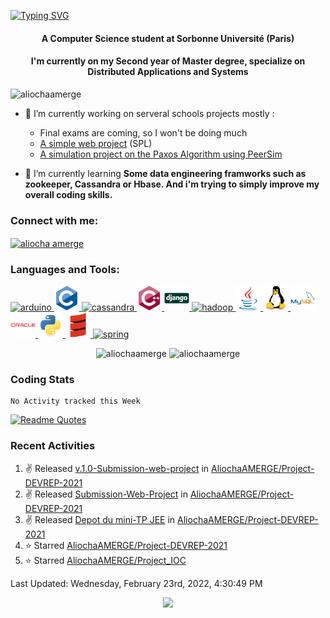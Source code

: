 [![Typing SVG](https://readme-typing-svg.herokuapp.com?color=%2336BCF7&center=true&lines=Hi+%F0%9F%91%8B%2C+I'm+Aliocha+AMERG%C3%89)](https://git.io/typing-svg)

<h4 align="center">A Computer Science student at Sorbonne Université (Paris)</h4>

<h4 align="center">I'm currently on my Second year of Master degree, specialize on Distributed Applications and Systems</h4>

<p align="left"> <img src="https://komarev.com/ghpvc/?center=true&username=aliochaamerge&label=Profile%20views&color=0e75b6&style=flat" alt="aliochaamerge" /> </p>

- 🔭 I’m currently working on serveral schools projects mostly :
  - Final exams are coming, so I won't be doing much
  - [A simple web project](https://github.com/AliochaAMERGE/Project-DEVREP-2021) (SPL)
  - [A simulation project on the Paxos Algorithm using PeerSim](https://github.com/AliochaAMERGE/Project-ARA-2021)

- 🌱 I’m currently learning **Some data engineering framworks such as zookeeper, Cassandra or Hbase. And i'm trying to simply improve my overall coding skills.**

<!--
- 🌟 My main projects are :
  - [Embeeded programming on Arduino and raspberry](https://github.com/AliochaAMERGE/Project_IOC) : Creation of a web server using Django communicating between sensors on an Arduino and a Raspberry pi 3 through an MQTT broker.
  
  <a href="https://www.arduino.cc/" target="_blank" rel="noreferrer"> <img src="https://cdn.worldvectorlogo.com/logos/arduino-1.svg" alt="arduino" width="40" height="40"/> </a> <a href="https://www.w3schools.com/cpp/" target="_blank" rel="noreferrer"> <img src="https://raw.githubusercontent.com/devicons/devicon/master/icons/cplusplus/cplusplus-original.svg" alt="cplusplus" width="40" height="40"/> </a> <a href="https://www.djangoproject.com/" target="_blank" rel="noreferrer"> <img src="https://raw.githubusercontent.com/devicons/devicon/master/icons/django/django-original.svg" alt="django" width="40" height="40"/> </a> <a href="https://mosquitto.org/" target="_blank" rel="noreferrer"> <img src="img/mosquitto.png" alt="mosquitto" width="139" height="28"/></a> <a href="https://raspberrypi.com" target="_blank" rel="noreferrer"> <img src='https://github.com/devicons/devicon/blob/master/icons/raspberrypi/raspberrypi-original.svg' alt="raspberrypi" width="40" height="40"></a>

  - [Implementing basics operations on a Distributed Hash Table](https://github.com/AliochaAMERGE/AR_project_2021) using [Chord](https://pdos.csail.mit.edu/papers/chord:sigcomm01/chord_sigcomm.pdf) protocol (peer to peer) : 
  
<a href="https://www.cprogramming.com/" target="_blank" rel="noreferrer"> <img src="https://raw.githubusercontent.com/devicons/devicon/master/icons/c/c-original.svg" alt="c" width="40" height="40"/> </a>

-->

<h3 align="left">Connect with me:</h3>
<p align="left">
<a href="https://www.linkedin.com/in/aliocha-amerg%C3%A9/" target="blank"><img align="center" src="https://raw.githubusercontent.com/rahuldkjain/github-profile-readme-generator/master/src/images/icons/Social/linked-in-alt.svg" alt="aliocha amerge" height="30" width="40" /></a>
</p>

<h3 align="left">Languages and Tools:</h3>
<p align="left"> <a href="https://www.arduino.cc/" target="_blank" rel="noreferrer"> <img src="https://cdn.worldvectorlogo.com/logos/arduino-1.svg" alt="arduino" width="40" height="40"/> </a> <a href="https://www.cprogramming.com/" target="_blank" rel="noreferrer"> <img src="https://raw.githubusercontent.com/devicons/devicon/master/icons/c/c-original.svg" alt="c" width="40" height="40"/> </a> <a href="https://cassandra.apache.org/" target="_blank" rel="noreferrer"> <img src="https://www.vectorlogo.zone/logos/apache_cassandra/apache_cassandra-icon.svg" alt="cassandra" width="40" height="40"/> </a> <a href="https://www.w3schools.com/cpp/" target="_blank" rel="noreferrer"> <img src="https://raw.githubusercontent.com/devicons/devicon/master/icons/cplusplus/cplusplus-original.svg" alt="cplusplus" width="40" height="40"/> </a> <a href="https://www.djangoproject.com/" target="_blank" rel="noreferrer"> <img src="https://raw.githubusercontent.com/devicons/devicon/master/icons/django/django-original.svg" alt="django" width="40" height="40"/> </a> <a href="https://hadoop.apache.org/" target="_blank" rel="noreferrer"> <img src="https://www.vectorlogo.zone/logos/apache_hadoop/apache_hadoop-icon.svg" alt="hadoop" width="40" height="40"/> </a> <a href="https://www.java.com" target="_blank" rel="noreferrer"> <img src="https://raw.githubusercontent.com/devicons/devicon/master/icons/java/java-original.svg" alt="java" width="40" height="40"/> </a> <a href="https://www.linux.org/" target="_blank" rel="noreferrer"> <img src="https://raw.githubusercontent.com/devicons/devicon/master/icons/linux/linux-original.svg" alt="linux" width="40" height="40"/> </a> <a href="https://www.mysql.com/" target="_blank" rel="noreferrer"> <img src="https://raw.githubusercontent.com/devicons/devicon/master/icons/mysql/mysql-original-wordmark.svg" alt="mysql" width="40" height="40"/> </a> <a href="https://www.oracle.com/" target="_blank" rel="noreferrer"> <img src="https://raw.githubusercontent.com/devicons/devicon/master/icons/oracle/oracle-original.svg" alt="oracle" width="40" height="40"/> </a> <a href="https://www.python.org" target="_blank" rel="noreferrer"> <img src="https://raw.githubusercontent.com/devicons/devicon/master/icons/python/python-original.svg" alt="python" width="40" height="40"/> </a> </a> <a href="https://www.scala-lang.org" target="_blank" rel="noreferrer"> <img src="https://raw.githubusercontent.com/devicons/devicon/master/icons/scala/scala-original.svg" alt="scala" width="40" height="40"/> </a> <a href="https://spring.io/" target="_blank" rel="noreferrer"> <img src="https://www.vectorlogo.zone/logos/springio/springio-icon.svg" alt="spring" width="40" height="40"/> </a> </p>
<p align = "center">
    <img src="https://github-readme-stats.vercel.app/api?username=aliochaamerge&show_icons=true&locale=en&hide_border=true&theme=onedark" alt="aliochaamerge" />
    <img src="http://github-readme-streak-stats.herokuapp.com?user=aliochaamerge&theme=onedark&hide_border=true&date_format=j%20M%5B%20Y%5D&fire=6E1760" alt="aliochaamerge" />
</p>

### Coding Stats
<!--START_SECTION:waka-->
```text
No Activity tracked this Week
```
<!--END_SECTION:waka-->

[![Readme Quotes](https://quotes-github-readme.vercel.app/api?type=horizontal&theme=dark)](https://github.com/piyushsuthar/github-readme-quotes)

### Recent Activities

<!--RECENT_ACTIVITY:start-->
1. ✌️ Released [v.1.0-Submission-web-project](https://github.com/AliochaAMERGE/Project-DEVREP-2021/releases/tag/Submission-Web) in [AliochaAMERGE/Project-DEVREP-2021](https://github.com/AliochaAMERGE/Project-DEVREP-2021)
2. ✌️ Released [Submission-Web-Project](https://github.com/AliochaAMERGE/Project-DEVREP-2021/releases/tag/Project-web) in [AliochaAMERGE/Project-DEVREP-2021](https://github.com/AliochaAMERGE/Project-DEVREP-2021)
3. ✌️ Released [Depot du mini-TP JEE](https://github.com/AliochaAMERGE/Project-DEVREP-2021/releases/tag/Project-web) in [AliochaAMERGE/Project-DEVREP-2021](https://github.com/AliochaAMERGE/Project-DEVREP-2021)
4. ⭐ Starred [AliochaAMERGE/Project-DEVREP-2021](https://github.com/AliochaAMERGE/Project-DEVREP-2021)
5. ⭐ Starred [AliochaAMERGE/Project_IOC](https://github.com/AliochaAMERGE/Project_IOC)
<!--RECENT_ACTIVITY:end-->

<!--RECENT_ACTIVITY:last_update-->
Last Updated: Wednesday, February 23rd, 2022, 4:30:49 PM
<!--RECENT_ACTIVITY:last_update_end-->

<p align = "center">
 <img src="https://activity-graph.herokuapp.com/graph?username=AliochaAMERGE&theme=github">
</p> 

